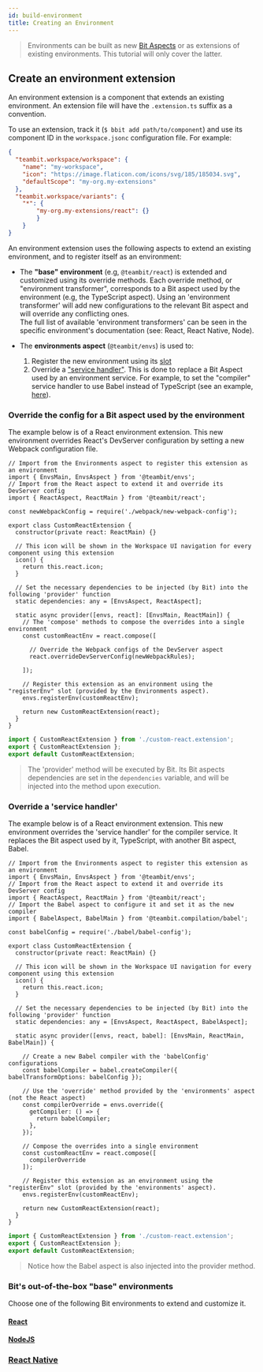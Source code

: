 ```yaml
---
id: build-environment
title: Creating an Environment
---
```


> Environments can be built as new [Bit Aspects](TODO) or as extensions of existing environments. This tutorial will only cover the latter.
## Create an environment extension
An environment extension is a component that extends an existing environment. An extension file will have the `.extension.ts` suffix as a convention. 

To use an extension, track it (`$ bbit add path/to/component`) and use its component ID in the `workspace.jsonc` configuration file. For example:

```json
{
  "teambit.workspace/workspace": {
    "name": "my-workspace",
    "icon": "https://image.flaticon.com/icons/svg/185/185034.svg",
    "defaultScope": "my-org.my-extensions"
  },
  "teambit.workspace/variants": {
    "*": {
        "my-org.my-extensions/react": {}
        }
    }
}
```
An environment extension uses the following aspects to extend an existing environment, and to register itself as an environment:
* The __"base" environment__ (e.g, `@teambit/react`) is extended and customized using its override methods. Each override method, or "environment transformer", corresponds to a Bit aspect used by the environment (e.g, the TypeScript aspect). Using an 'environment transformer' will add new configurations to the relevant Bit aspect and will override any conflicting ones.<br /> The full list of available 'environment transformers' can be seen in the specific environment's documentation (see: React, React Native, Node).

* The __environments aspect__ (`@teambit/envs`) is used to: 
  1. Register the new environment using its [slot](TODO)
  2. Override a ["service handler"](TODO). This is done to replace a Bit Aspect used by an environment service. For example, to set the "compiler" service handler to use Babel instead of TypeScript (see an example, [here](/docs/environments/build-environment#override-a-service-handler)). 

### Override the config for a Bit aspect used by the environment

The example below is of a React environment extension. This new environment overrides React's DevServer configuration by setting a new Webpack configuration file.

<!--DOCUSAURUS_CODE_TABS-->
<!--custom-react.extension-->
```tsx
// Import from the Environments aspect to register this extension as an environment
import { EnvsMain, EnvsAspect } from '@teambit/envs';
// Import from the React aspect to extend it and override its DevServer config
import { ReactAspect, ReactMain } from '@teambit/react';

const newWebpackConfig = require('./webpack/new-webpack-config');

export class CustomReactExtension {
  constructor(private react: ReactMain) {}

  // This icon will be shown in the Workspace UI navigation for every component using this extension 
  icon() {
    return this.react.icon;
  }

  // Set the necessary dependencies to be injected (by Bit) into the following 'provider' function
  static dependencies: any = [EnvsAspect, ReactAspect];

  static async provider([envs, react]: [EnvsMain, ReactMain]) {
    // The 'compose' methods to compose the overrides into a single environment
    const customReactEnv = react.compose([

      // Override the Webpack configs of the DevServer aspect
      react.overrideDevServerConfig(newWebpackRules);

    ]);

    // Register this extension as an environment using the "registerEnv" slot (provided by the Environments aspect).
    envs.registerEnv(customReactEnv);

    return new CustomReactExtension(react);
  }
}
```
<!--index.ts-->
```ts
import { CustomReactExtension } from './custom-react.extension';
export { CustomReactExtension };
export default CustomReactExtension;
```
<!--END_DOCUSAURUS_CODE_TABS-->


> The 'provider' method will be executed by Bit. Its Bit aspects dependencies are set in the `dependencies` variable, and will be injected into the method upon execution.

### Override a 'service handler'
The example below is of a React environment extension. This new environment overrides the 'service handler' for the compiler service. It replaces the Bit aspect used by it, TypeScript, with another Bit aspect, Babel.

<!--DOCUSAURUS_CODE_TABS-->
<!--custom-react.extension-->
```tsx
// Import from the Environments aspect to register this extension as an environment
import { EnvsMain, EnvsAspect } from '@teambit/envs';
// Import from the React aspect to extend it and override its DevServer config
import { ReactAspect, ReactMain } from '@teambit/react';
// Import the Babel aspect to configure it and set it as the new compiler
import { BabelAspect, BabelMain } from '@teambit.compilation/babel';

const babelConfig = require('./babel/babel-config');

export class CustomReactExtension {
  constructor(private react: ReactMain) {}

  // This icon will be shown in the Workspace UI navigation for every component using this extension 
  icon() {
    return this.react.icon;
  }

  // Set the necessary dependencies to be injected (by Bit) into the following 'provider' function
  static dependencies: any = [EnvsAspect, ReactAspect, BabelAspect];

  static async provider([envs, react, babel]: [EnvsMain, ReactMain, BabelMain]) {
    
    // Create a new Babel compiler with the 'babelConfig' configurations
    const babelCompiler = babel.createCompiler({ babelTransformOptions: babelConfig });

    // Use the 'override' method provided by the 'environments' aspect (not the React aspect)
    const compilerOverride = envs.override({
      getCompiler: () => {
        return babelCompiler;
      },
    });

    // Compose the overrides into a single environment
    const customReactEnv = react.compose([
      compilerOverride
    ]);

    // Register this extension as an environment using the "registerEnv" slot (provided by the 'environments' aspect).
    envs.registerEnv(customReactEnv);

    return new CustomReactExtension(react);
  }
}
```
<!--index.ts-->
```ts
import { CustomReactExtension } from './custom-react.extension';
export { CustomReactExtension };
export default CustomReactExtension;
```
<!--END_DOCUSAURUS_CODE_TABS-->

> Notice how the Babel aspect is also injected into the provider method.
### Bit's out-of-the-box "base" environments
Choose one of the following Bit environments to extend and customize it.

#### [React](/docs/react/extending-react)
#### [NodeJS](/docs/react/extending-node)
### [React Native](/docs/react/extending-react-native) 


